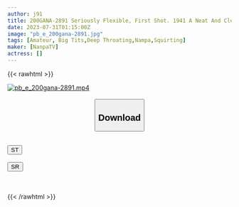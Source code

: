 ```yaml
---
author: j91
title: 200GANA-2891 Seriously Flexible, First Shot. 1941 A Neat And Clean Girl Whose Boyfriend Canceled Her Date At The Last Minute! Contrary To The Atmosphere That Seems To Be Calm, I Keep Panting! Even Though I’m Shy, My Hips Move And Stick To Me! Shaking The G Milk And Blowing The Tide, Tears Of Joy In Irama … And The Disturbance Of The Mutsurisukebe Woman Who Is Spree Inside Is Coming Out! (Sumire Uchida)
date: 2023-07-31T01:15:00Z
image: "pb_e_200gana-2891.jpg"
tags: [Amateur, Big Tits,Deep Throating,Nampa,Squirting]
maker: [NanpaTV]
actress: []
---
```



{{< rawhtml >}}

<div class="video" data-videoid="vDadGV8mvkUYr2">
    <a href="javascript:;">
        <img src="https://my.j91.asia/posts/pb_e_200gana-2891/pb_e_200gana-2891.jpg" width="WIDTH" height="HEIGHT" alt="pb_e_200gana-2891.mp4" loading="lazy">
    </a>
</div>

<script type="text/javascript" src="https://j91.asia/asset/on-demand-st.js"></script>

<br>
  <link rel="stylesheet" href="https://j91.asia/asset/bs5.css">
  
  <center>
  <button class="btn btn-primary" type="button" data-bs-toggle="collapse" data-bs-target=".multi-collapse" aria-expanded="false" aria-controls="multiCollapseExample1 multiCollapseExample2"><h2>Download</h2></button></center>
</p>
<div class="row">
  <div class="col">
    <div class="collapse multi-collapse" id="multiCollapseExample1">
      <div class="card card-body">
	      	      <br>
<div class="buttons">  
<a href="https://streamtape.to/v/vDadGV8mvkUYr2"><button class="btn-hover color-3"><i class="fa fa-download"></i> ST</button></a></div>
    </div>
  </div>
</div>
  <div class="col">
    <div class="collapse multi-collapse" id="multiCollapseExample2">
      <div class="card card-body">
	      <br>
<div class="buttons">
    <a href="https://streamruby.com/bhjyvnqe3d0z.html"><button class="btn-hover color-9"><i class="fa fa-download"></i> SR</button></a></div>
<br><br>
      </div>
    </div>
  </div>
</div>

{{< /rawhtml >}}
